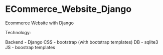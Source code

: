 # ECommerce_Website_Django
Ecommerce Website with Django


Technology:

Backend  -  Django
CSS  -  bootstrap (with bootstrap templates)
DB  -  sqlite3
JS  -  boostrap templates